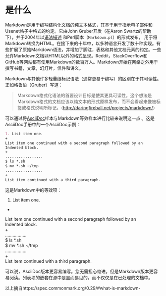 # 是什么
Markdown是用于编写结构化文档的纯文本格式，其基于用于指示电子邮件和Usenet帖子中格式的约定。它由John Gruber开发（在Aaron Swartz的帮助下），并于2004年以[语法描述](http://daringfireball.net/projects/markdown/syntax) 和Perl脚本（`Markdown.pl`）的形式发布， 用于将Markdown转换为HTML。在接下来的十年中，以多种语言开发了数十种实现。有些扩展了原始Markdown语法，并增加了脚注，表格和其他文档元素的约定。一些允许Markdown文档以HTML以外的格式呈现。Reddit，StackOverflow和GitHub等网站都有使用Markdown的数百万人。Markdown开始在网络之外用于撰写书籍，文章，幻灯片，信件和讲义。

Markdown与其他许多轻量级标记语法（通常更易于编写）的区别在于其可读性。正如格鲁伯（Gruber）写道：

> Markdown格式化语法的首要设计目标是使其更具可读性。这个想法是Markdown格式的文档应该以纯文本的形式原样发布，而不会看起来像被标签或格式说明所标记。（<http://daringfireball.net/projects/markdown/>）

 可以通过将[AsciiDoc](http://www.methods.co.nz/asciidoc/)样本与Markdown等效样本进行比较来说明这一点 。这是AsciiDoc手册中的一个AsciiDoc示例：

```markdown
1. List item one.
+
List item one continued with a second paragraph followed by an
Indented block.
+
.................
$ ls *.sh
$ mv *.sh ~/tmp
.................
+
List item continued with a third paragraph.
```

这是Markdown中的等效项：

1. List item one.   
+
List item one continued with a second paragraph followed by an    
Indented block.    
+    
.................   
$ ls *.sh     
$ mv *.sh ~/tmp  
.................  
+  
List item continued with a third paragraph.  


可以说，AsciiDoc版本更容易编写。您无需担心缩进。但是Markdown版本更容易阅读。列表项的嵌套在源中是显而易见的，而不仅仅是在已处理的文档中。

以上摘自https://spec.commonmark.org/0.29/#what-is-markdown-













